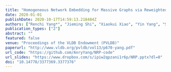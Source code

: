 ```yaml
---
title: "Homogeneous Network Embedding for Massive Graphs via Reweighted Personalized PageRank"
date: 2020-01-01
publishDate: 2020-10-17T14:59:13.218484Z
authors: ["Renchi Yang*", "Jieming Shi", "Xiaokui Xiao", "Yin Yang", "Sourav S. Bhowmick"]
publication_types: ["2"]
abstract: ""
featured: false
venue: "Proceedings of the VLDB Endowment (PVLDB)"
paperurl: "http://www.vldb.org/pvldb/vol13/p670-yang.pdf"
url_code: "https://github.com/AnryYang/NRP-code"
url_slides: "https://www.dropbox.com/s/ipiw2qpzani1r6p/NRP.pptx?dl=0"
doi: "10.14778/3377369.3377376"
---
```

